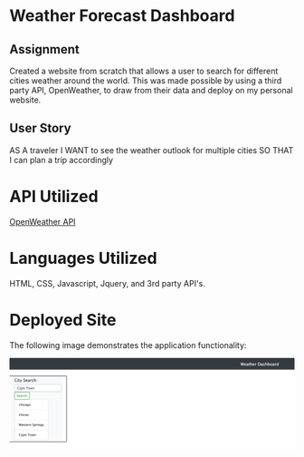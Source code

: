 #  Weather Forecast Dashboard

## Assignment 

Created a website from scratch that allows a user to search for different cities weather around the world. This was made possible by using a third party API, OpenWeather, to draw from their data and deploy on my personal website.

## User Story
AS A traveler
I WANT to see the weather outlook for multiple cities
SO THAT I can plan a trip accordingly

# API Utilized 
[OpenWeather API](https://openweathermap.org/api) 

# Languages Utilized
HTML, CSS, Javascript, Jquery, and 3rd party API's.

# Deployed Site
The following image demonstrates the application functionality:

![demo1](./assets/images/dash.png)
